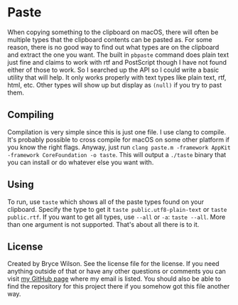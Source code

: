 # Paste
When copying something to the clipboard on macOS, there will often be multiple types that the clipboard
contents can be pasted as. For some reason, there is no good way to find out what types are on the
clipboard and extract the one you want. The built in `pbpaste` command does plain text just fine and claims
to work with rtf and PostScript though I have not found either of those to work. So I searched up the API
so I could write a basic utility that will help. It only works properly with text types like plain text,
rtf, html, etc. Other types will show up but display as `(null)` if you try to past them.

## Compiling
Compilation is very simple since this is just one file. I use clang to compile. It's probably possible to
cross compile for macOS on some other platform if you know the right flags. Anyway, just run
`clang paste.m -framework AppKit -framework CoreFoundation -o taste`. This will output a `./taste` binary
that you can install or do whatever else you want with.

## Using
To run, use `taste` which shows all of the paste types found on your clipboard. Specify the type to get it
`taste public.utf8-plain-text` or `taste public.rtf`. If you want to get all types, use
`--all` or `-a`: `taste --all`. More than one argument is not supported. That's about all there is to it.

## License
Created by Bryce Wilson. See the license file for the license. If you need anything outside of that or
have any other questions or comments you can visit [my GitHub page](https://github.com/Bryce-MW/) where my
email is listed. You should also be able to find the repository for this project there if you somehow got
this file another way.
